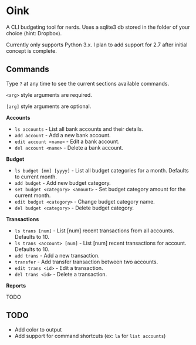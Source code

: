 # Oink

A CLI budgeting tool for nerds. Uses a sqlite3 db stored in the folder of your
choice (hint: Dropbox).

Currently only supports Python 3.x. I plan to add support for 2.7 after initial
concept is complete.

 
## Commands

Type `?` at any time to see the current sections available commands.

`<arg>` style arguments are required.

`[arg]` style arguments are optional.

__Accounts__

- `ls accounts` - List all bank accounts and their details.
- `add account` - Add a new bank account.
- `edit account <name>` - Edit a bank account.
- `del account <name>` - Delete a bank account.

__Budget__

- `ls budget [mm] [yyyy]` - List all budget categories for a month. Defaults to current month.
- `add budget` - Add new budget category.
- `set budget <category> <amount>` - Set budget category amount for the current month.
- `edit budget <category>` - Change budget category name.
- `del budget <category>` - Delete budget category.

__Transactions__

- `ls trans [num]` - List [num] recent transactions from all accounts. Defaults to 10.
- `ls trans <account> [num]` - List [num] recent transactions for account. Defaults to 10.
- `add trans` - Add a new transaction.
- `transfer` - Add transfer transaction between two accounts.
- `edit trans <id>` - Edit a transaction.
- `del trans <id>` - Delete a transaction.

__Reports__

TODO


## TODO

- Add color to output
- Add support for command shortcuts (ex: `la` for `list accounts`)